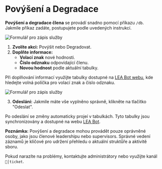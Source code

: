 # Povýšení a Degradace

**Povýšení a degradace člena** se provádí snadno pomocí příkazu `/db`. Jakmile příkaz zadáte, postupujete podle uvedených instrukcí.

![Formulář pro zápis služby](/media/assets/bot/povýšení.png)

1. **Zvolíte akci:** Povýšit nebo Degradovat.
2. **Doplňte informace:**
   - **Volací znak** nové hodnosti.
   - **Číslo odznaku** odpovídající členu.
   - **Novou hodnost** podle aktuální tabulky.

Při doplňování informací využijte tabulky dostupné na [LEA Bot webu](https://leabot.petyxbron.cz), kde hledejte volná políčka pro volací znak a číslo odznaku.

![Formulář pro zápis služby](/media/assets/bot/povýšení2.png)

3. **Odeslání:** Jakmile máte vše vyplněno správně, klikněte na tlačítko "Odeslat".

Po odeslání se změny automaticky projeí v tabulkách. Tyto tabulky jsou synchronizovány a dostupné na webu [LEA Bot](https://leabot.petyxbron.cz).

**Poznámka:** Povýšení a degradace mohou provádět pouze oprávněné osoby, jako jsou členové leadershipu nebo supervisors. Správné vedení záznamů je klíčové pro udržení přehledu o aktuální struktůře a aktivitě sboru.

Pokud narazíte na problémy, kontaktujte administrátory nebo využijte kanál `📨│ticket`.
